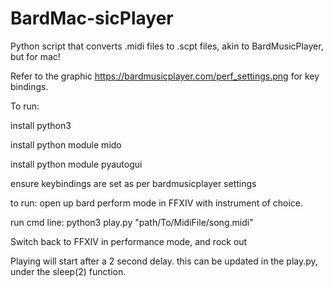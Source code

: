 # BardMac-sicPlayer
Python script that converts .midi files to .scpt files, akin to BardMusicPlayer, but for mac!

Refer to the graphic https://bardmusicplayer.com/perf_settings.png for key bindings. 

To run: 

install python3

install python module mido 

install python module pyautogui

ensure keybindings are set as per bardmusicplayer settings

to run:
open up bard perform mode in FFXIV with instrument of choice.

run cmd line:
  python3 play.py "path/To/MidiFile/song.midi" 

Switch back to FFXIV in performance mode, and rock out



Playing will start after a 2 second delay. this can be updated in the play.py, under the sleep(2) function.
